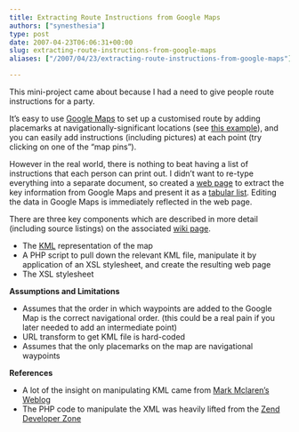 ```yaml
---
title: Extracting Route Instructions from Google Maps
authors: ["synesthesia"]
type: post
date: 2007-04-23T06:06:31+00:00
slug: extracting-route-instructions-from-google-maps 
aliases: ["/2007/04/23/extracting-route-instructions-from-google-maps"]

---
```

This mini-project came about because I had a need to give people route instructions for a party.

It&#8217;s easy to use [Google Maps][1] to set up a customised route by adding placemarks at navigationally-significant locations (see [this example][2]), and you can easily add instructions (including pictures) at each point (try clicking on one of the &#8220;map pins&#8221;).

However in the real world, there is nothing to beat having a list of instructions that each person can print out. I didn&#8217;t want to re-type everything into a separate document, so created a [web page][3] to extract the key information from Google Maps and present it as a [tabular list][3]. Editing the data in Google Maps is immediately reflected in the web page.

There are three key components which are described in more detail (including source listings) on the associated [wiki page][4].

  * The [KML][5] representation of the map
  * A PHP script to pull down the relevant KML file, manipulate it by application of an XSL stylesheet, and create the resulting web page
  * The XSL stylesheet

**Assumptions and Limitations**

  * Assumes that the order in which waypoints are added to the Google Map is the correct navigational order. (this could be a real pain if you later needed to add an intermediate point)
  * URL transform to get KML file is hard-coded
  * Assumes that the only placemarks on the map are navigational waypoints

**References**

  * A lot of the insight on manipulating KML came from [Mark Mclaren&#8217;s Weblog][6]
  * The PHP code to manipulate the XML was heavily lifted from the [Zend Developer Zone][7]

 [1]: https://maps.google.com/ "Google Maps"
 [2]: https://maps.google.com/maps/ms?ie=UTF8&hl=en&z=16&om=1&msid=114870744536353390965.00000111ea7e65a3111ef&msa=0 "Example Google Map"
 [3]: https://www.synesthesia.co.uk/data/sp2tm.php "Example output page"
 [4]: https://www.synesthesia.co.uk/blog/wiki/Extracting+Route+Instructions+from+Google+Map
 [5]: https://earth.google.com/kml/kml_tags_21.html "KML reference"
 [6]: https://cse-mjmcl.cse.bris.ac.uk/blog/2005/07/26/1122414882406.html "Mark McClaren's Weblog"
 [7]: https://devzone.zend.com/node/view/id/1302 "Zend Developer Zone"
